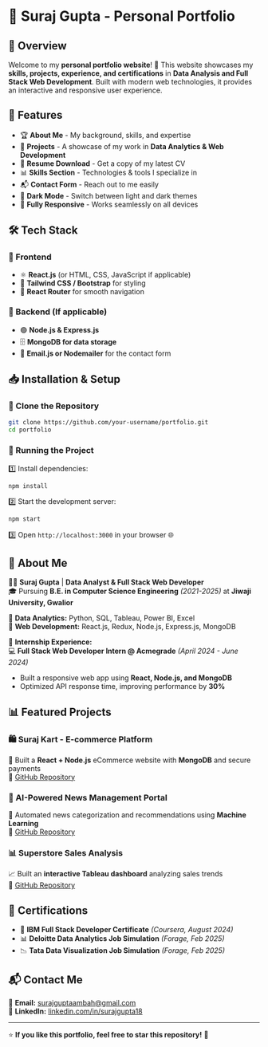 # 🌟 Suraj Gupta - Personal Portfolio  

## 📌 Overview  

Welcome to my **personal portfolio website**! 🚀 This website showcases my **skills, projects, experience, and certifications** in **Data Analysis and Full Stack Web Development**. Built with modern web technologies, it provides an interactive and responsive user experience.  

## 🎨 Features  

- 🏆 **About Me** - My background, skills, and expertise  
- 💼 **Projects** - A showcase of my work in **Data Analytics & Web Development**  
- 📜 **Resume Download** - Get a copy of my latest CV  
- 📊 **Skills Section** - Technologies & tools I specialize in  
- 📬 **Contact Form** - Reach out to me easily  
- 🌙 **Dark Mode** - Switch between light and dark themes  
- 📱 **Fully Responsive** - Works seamlessly on all devices  

## 🛠 Tech Stack  

### 🔹 Frontend  
- ⚛️ **React.js** (or HTML, CSS, JavaScript if applicable)  
- 🎨 **Tailwind CSS / Bootstrap** for styling  
- 🚏 **React Router** for smooth navigation  

### 🔹 Backend (If applicable)  
- 🟢 **Node.js & Express.js**  
- 🗄 **MongoDB for data storage**  
- 🔗 **Email.js or Nodemailer** for the contact form  

## 📥 Installation & Setup  

### 📂 Clone the Repository  
```sh
git clone https://github.com/your-username/portfolio.git
cd portfolio
```

### 🚀 Running the Project  
1️⃣ Install dependencies:  
   ```sh
   npm install
   ```  
2️⃣ Start the development server:  
   ```sh
   npm start
   ```  
3️⃣ Open `http://localhost:3000` in your browser 🌐  

## 📜 About Me  

👨‍💻 **Suraj Gupta** | **Data Analyst & Full Stack Web Developer**  
🎓 Pursuing **B.E. in Computer Science Engineering** *(2021-2025)* at **Jiwaji University, Gwalior**  

🔹 **Data Analytics:** Python, SQL, Tableau, Power BI, Excel  
🔹 **Web Development:** React.js, Redux, Node.js, Express.js, MongoDB  

🏢 **Internship Experience:**  
💻 **Full Stack Web Developer Intern @ Acmegrade** *(April 2024 - June 2024)*  
- Built a responsive web app using **React, Node.js, and MongoDB**  
- Optimized API response time, improving performance by **30%**  

## 📊 Featured Projects  

### 🛍 Suraj Kart - E-commerce Platform  
🛒 Built a **React + Node.js** eCommerce website with **MongoDB** and secure payments  
🔗 [GitHub Repository](https://github.com/surajgupta9165/surajkart)  

### 📰 AI-Powered News Management Portal  
🤖 Automated news categorization and recommendations using **Machine Learning**  
🔗 [GitHub Repository](https://github.com/surajgupta9165/AI-Powered_News_Portal )  

### 📊 Superstore Sales Analysis  
📈 Built an **interactive Tableau dashboard** analyzing sales trends  
🔗 [GitHub Repository](https://github.com/surajgupta9165/Superstore-Sales_Analysis)  

## 🏅 Certifications  

- 📜 **IBM Full Stack Developer Certificate** *(Coursera, August 2024)*  
- 📊 **Deloitte Data Analytics Job Simulation** *(Forage, Feb 2025)*  
- 📉 **Tata Data Visualization Job Simulation** *(Forage, Feb 2025)*  

## 📬 Contact Me  

📧 **Email:** surajguptaambah@gmail.com  
🔗 **LinkedIn:** [linkedin.com/in/surajgupta18](https://linkedin.com/in/surajgupta18)  

---

⭐ **If you like this portfolio, feel free to star this repository!** 🚀  

